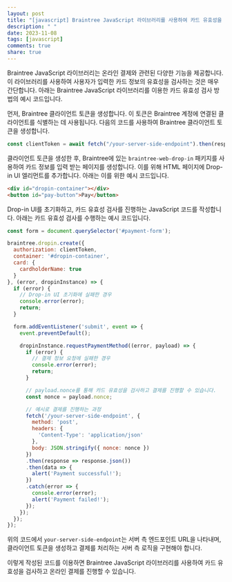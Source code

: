 ```yaml
---
layout: post
title: "[javascript] Braintree JavaScript 라이브러리를 사용하여 카드 유효성을 검사하는 방법은 무엇인가요?"
description: " "
date: 2023-11-08
tags: [javascript]
comments: true
share: true
---
```


Braintree JavaScript 라이브러리는 온라인 결제와 관련된 다양한 기능을 제공합니다. 이 라이브러리를 사용하여 사용자가 입력한 카드 정보의 유효성을 검사하는 것은 매우 간단합니다. 아래는 Braintree JavaScript 라이브러리를 이용한 카드 유효성 검사 방법의 예시 코드입니다.

먼저, Braintree 클라이언트 토큰을 생성합니다. 이 토큰은 Braintree 계정에 연결된 클라이언트를 식별하는 데 사용됩니다. 다음의 코드를 사용하여 Braintree 클라이언트 토큰을 생성합니다.

```javascript
const clientToken = await fetch("/your-server-side-endpoint").then(response => response.text());
```

클라이언트 토큰을 생성한 후, Braintree에 있는 `braintree-web-drop-in` 패키지를 사용하여 카드 정보를 입력 받는 페이지를 생성합니다. 이를 위해 HTML 페이지에 Drop-in UI 엘리먼트를 추가합니다. 아래는 이를 위한 예시 코드입니다. 

```html
<div id="dropin-container"></div>
<button id="pay-button">Pay</button>
```

Drop-in UI를 초기화하고, 카드 유효성 검사를 진행하는 JavaScript 코드를 작성합니다. 아래는 카드 유효성 검사를 수행하는 예시 코드입니다.

```javascript
const form = document.querySelector('#payment-form');

braintree.dropin.create({
  authorization: clientToken,
  container: '#dropin-container',
  card: {
    cardholderName: true
  }
}, (error, dropinInstance) => {
  if (error) {
    // Drop-in UI 초기화에 실패한 경우
    console.error(error);
    return;
  }

  form.addEventListener('submit', event => {
    event.preventDefault();

    dropinInstance.requestPaymentMethod((error, payload) => {
      if (error) {
        // 결제 정보 요청에 실패한 경우
        console.error(error);
        return;
      }

      // payload.nonce를 통해 카드 유효성을 검사하고 결제를 진행할 수 있습니다.
      const nonce = payload.nonce;

      // 예시로 결제를 진행하는 과정
      fetch('/your-server-side-endpoint', {
        method: 'post',
        headers: {
          'Content-Type': 'application/json'
        },
        body: JSON.stringify({ nonce: nonce })
      })
      .then(response => response.json())
      .then(data => {
        alert('Payment successful!');
      })
      .catch(error => {
        console.error(error);
        alert('Payment failed!');
      });
    });
  });
});
```

위의 코드에서 `your-server-side-endpoint`는 서버 측 엔드포인트 URL을 나타내며, 클라이언트 토큰을 생성하고 결제를 처리하는 서버 측 로직을 구현해야 합니다.

이렇게 작성된 코드를 이용하면 Braintree JavaScript 라이브러리를 사용하여 카드 유효성을 검사하고 온라인 결제를 진행할 수 있습니다.